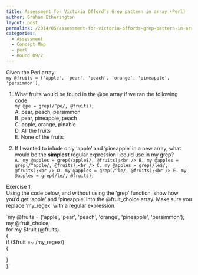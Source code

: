 ```yaml
---
title: Assessment for Victoria Offord’s Grep pattern in array (Perl)
author: Graham Etherington
layout: post
permalink: /2014/05/assessment-for-victoria-offords-grep-pattern-in-array-perl/
categories:
  - Assessment
  - Concept Map
  - perl
  - Round 09/2
---
```

Given the Perl array:  
`my @fruits = ('apple', 'pear', 'peach', 'orange', 'pineapple', 'persimmon');`

1. What fruits would be found in the @pe array if we ran the following code:  
`my @pe = grep(/^pe/, @fruits);`  
A. pear, peach, persimmon  
B. pear, pineapple, peach  
C. apple, orange, pinable  
D. All the fruits  
E. None of the fruits

2. If I wanted to inlude only ‘apple’ and ‘pineapple’ in a new array, what would be the **simplest** regular expression I could use in my grep?  
`A. my @apples = grep(/apple$/, @fruits);<br />
B. my @apples = grep(/^apple/, @fruits);<br />
C. my @apples = grep(/le$/, @fruits);<br />
D. my @apples = grep(/^le/, @fruits);<br />
E. my @apples = grep(/le/, @fruits);`

Exercise 1.  
Using the code below, and without using the ‘grep’ function, show how you’d get ‘apple’ and ‘pineapple’ into the @fruit\_choice array. Make sure you replace ‘my\_regex’ with a regular expression.

`my @fruits = ('apple', 'pear', 'peach', 'orange', 'pineapple', 'persimmon');<br />
my @fruit_choice;<br />
for my $fruit (@fruits)<br />
{<br />
    if ($fruit =~ /my_regex/)<br />
    {</p>
<p>    }<br />
}`